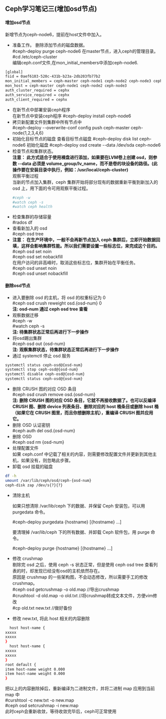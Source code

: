 ## Ceph学习笔记三(增加osd节点) 
#### 增加osd节点 
新增节点为ceph-node6，提前在host文件中加入。  
- 准备工作。
  删除添加节点的磁盘数据。  
  #ceph-deploy purge ceph-node6
  在master节点，进入ceph的管理目录。  
  #cd /etc/ceph-cluster  
  编辑ceph.conf文件,在mon_initial_members中添加ceph-node6.   
``` bash
[global]
fsid = 0aef6103-520c-431b-b23a-2db203fb77b2
mon_initial_members = ceph-master ceph-node1 ceph-node2 ceph-node3 ceph-node4 ceph-node6
mon_host = ceph-master ceph-node1 ceph-node2 ceph-node3
auth_cluster_required = cephx
auth_service_required = cephx
auth_client_required = cephx
```
- 在新节点中部署安装ceph程序  
  在新节点中安装ceph程序
  #ceph-deploy install ceph-node6 
- 拷贝新配置文件到集群中所有节点中  
  #ceph-deploy  --overwrite-conf config push ceph-master ceph-node{1,2,3,4,6}
- 初始化目标节点的磁盘
  查看目标节点磁盘
  #ceph-deploy disk list ceph-node6 
  初始化磁盘
  #ceph-deploy osd create --data /dev/sda ceph-node6
- 检查节点和集群状态。  
  **注意： 此方式适合于使用裸盘进行添加，如果要在LVM卷上创建 osd，则参数 --data 必须是 volume_group/lv_name，而不是卷的块设备的路径。(此操作要在安装目录中执行，例如：/usr/local/ceph-cluster)**  
  观察平衡过程  
   当新的节点加入集群，ceph 集群开始将部分现有的数据重新平衡到新加入的 osd 上，用下面的令可用观察平衡过程。
  ``` bash
  #ceph -w
  #watch ceph -s
  #watch ceph health
  ```
- 检查集群的存储容量    
  #rados df  
- 查看新加入的 osd  
  #ceph osd tree  
- **注意： 在生产环境中，一般不会再新节点加入 ceph 集群后，立即开始数据回填，这样会影响集群性能。所以我们需要设置一些标志位，来完成这个目的。**  
  #ceph osd set noin  
  #ceph osd set nobackfill  
  在用户访问的非高峰时，取消这些标志位，集群开始在平衡任务。  
  #ceph osd unset noin  
  #ceph osd unset nobackfill  


#### 删除osd节点  
- 进入要删除 osd 的主机，将 osd 的权重标记为 0  
  #ceph osd crush reweight osd.{osd-num} 0  
  **注: osd-num 通过 ceph osd tree 查看**
- 观察数据迁移  
  #ceph -w  
  #watch ceph -s  
**注: 待集群状态正常后再进行下一步操作**
- 将osd踢出集群  
  #ceph osd out {osd-num}  
**注: 观察集群状态，待集群状态正常后再进行下一步操作**
- 通过 systemctl 停止 osd 服务
``` bash
systemctl status ceph-osd@{osd-num}
systemctl stop ceph-osd@{osd-num}
systemctl disable ceph-osd@{osd-num}
systemctl status ceph-osd@{osd-num}
```
- 删除 CRUSH 图的对应 OSD 条目  
  #ceph osd crush remove osd.{osd-num}  
  **注: 删除 CRUSH 图的对应 OSD 条目，它就不再接收数据了。也可以反编译 CRUSH 图、删除 device 列表条目、删除对应的 host 桶条目或删除 host 桶（如果它在 CRUSH 图里，而且你想删除主机），重编译 CRUSH 图并应用它。**
- 删除 OSD 认证密钥  
  #ceph auth del osd.{osd-num}  
- 删除 OSD  
  #ceph osd rm {osd-num}  
- 处理配置文件  
  如果 ceph.conf 中记载了相关的内容，则需要修改配置文件并更新到其他主机，如果没有，则忽略此步骤。
- 卸载 osd 挂载的磁盘
``` bash
df -h
umount /var/lib/ceph/osd/ceph-{osd-num}
ceph-disk zap /dev/s{?}{?}
```
- 清除主机

  如果只想清除 /var/lib/ceph 下的数据、并保留 Ceph 安装包，可以用 purgedata 命令。  

  #ceph-deploy purgedata {hostname} [{hostname} ...]  

  要清理掉 /var/lib/ceph 下的所有数据、并卸载 Ceph 软件包，用 purge 命令。  

  #ceph-deploy purge {hostname} [{hostname} ...]  

- 修改 crushmap  
  剔除完 osd 之后，使用 ceph -s 状态正常，但是使用 ceph osd tree 查看列表的时，却发现已经没有osd的主机依然存在。  
  原因是 crushmap 的一些架构图，不会动态修改，所以需要手工的修改 crushmap。  
  #ceph osd  getcrushmap -o old.map  //导出crushmap  
  #crushtool -d old.map -o old.txt   //将crushmap转成文本文件，方便vim修改  
  #cp old.txt new.txt        //做好备份  
- 修改 new.txt, 将此 host 相关的内容删除
``` bash
  host host-name {
xxxxx
xxxxx
}
  host host-name {
xxxxx
xxxxx
}
root default {
item host-name weight 0.000
item host-name weight 0.000
}
```
  把以上的内容删除掉后，重新编译为二进制文件，并将二进制 map 应用到当前 map 中  
  #curshtool -c new.txt -o new.map  
  #ceph osd setcrushmap -i new.map  
此时ceph会重新收敛，等待收敛完毕后，ceph可正常使用
